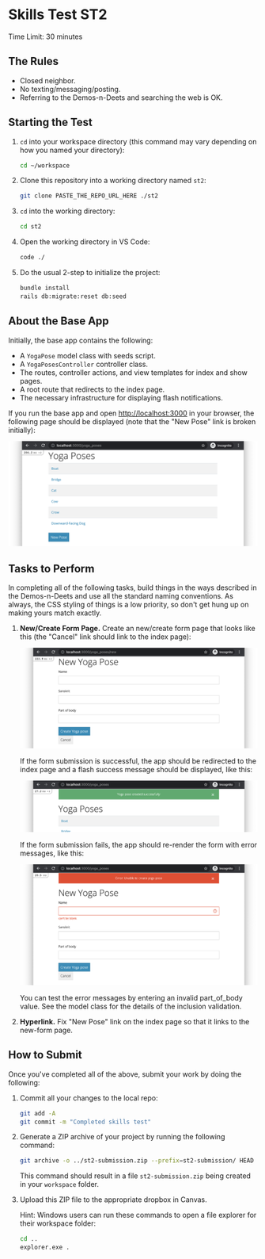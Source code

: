 # Skills Test ST2

Time Limit: 30 minutes

## The Rules

- Closed neighbor.
- No texting/messaging/posting.
- Referring to the Demos-n-Deets and searching the web is OK.

## Starting the Test

1. `cd` into your workspace directory (this command may vary depending on how you named your directory):

    ```bash
    cd ~/workspace
    ```

2. Clone this repository into a working directory named `st2`:

    ```bash
    git clone PASTE_THE_REPO_URL_HERE ./st2
    ```

3. `cd` into the working directory:

    ```bash
    cd st2
    ```

4. Open the working directory in VS Code:

    ```bash
    code ./
    ```

5. Do the usual 2-step to initialize the project:

    ```bash
    bundle install
    rails db:migrate:reset db:seed
    ```

## About the Base App

Initially, the base app contains the following:

- A `YogaPose` model class with seeds script.
- A `YogaPosesController` controller class.
- The routes, controller actions, and view templates for index and show pages.
- A root route that redirects to the index page.
- The necessary infrastructure for displaying flash notifications.

If you run the base app and open <http://localhost:3000> in your browser, the following page should be displayed (note that the "New Pose" link is broken initially):

![Screenshot of index page in base app](fig_before_index.png)

## Tasks to Perform

In completing all of the following tasks, build things in the ways described in the Demos-n-Deets and use all the standard naming conventions. As always, the CSS styling of things is a low priority, so don't get hung up on making yours match exactly.

1. **New/Create Form Page.** Create an new/create form page that looks like this (the "Cancel" link should link to the index page):

    ![Screenshot of new page](fig_after_new.png)

    If the form submission is successful, the app should be redirected to the index page and a flash success message should be displayed, like this:

    ![Screenshot of index page with success message](fig_after_create.png)

    If the form submission fails, the app should re-render the form with error messages, like this:

    ![Screenshot of new page with error messages](fig_after_new_error.png)

    You can test the error messages by entering an invalid part_of_body value. See the model class for the details of the inclusion validation.

2. **Hyperlink.** Fix "New Pose" link on the index page so that it links to the new-form page.

## How to Submit

Once you've completed all of the above, submit your work by doing the following:

1. Commit all your changes to the local repo:

    ```bash
    git add -A
    git commit -m "Completed skills test"
    ```

2. Generate a ZIP archive of your project by running the following command:

    ```bash
    git archive -o ../st2-submission.zip --prefix=st2-submission/ HEAD
    ```

    This command should result in a file `st2-submission.zip` being created in your `workspace` folder.

3. Upload this ZIP file to the appropriate dropbox in Canvas.

    Hint: Windows users can run these commands to open a file explorer for their workspace folder:

    ```bash
    cd ..
    explorer.exe .
    ```
